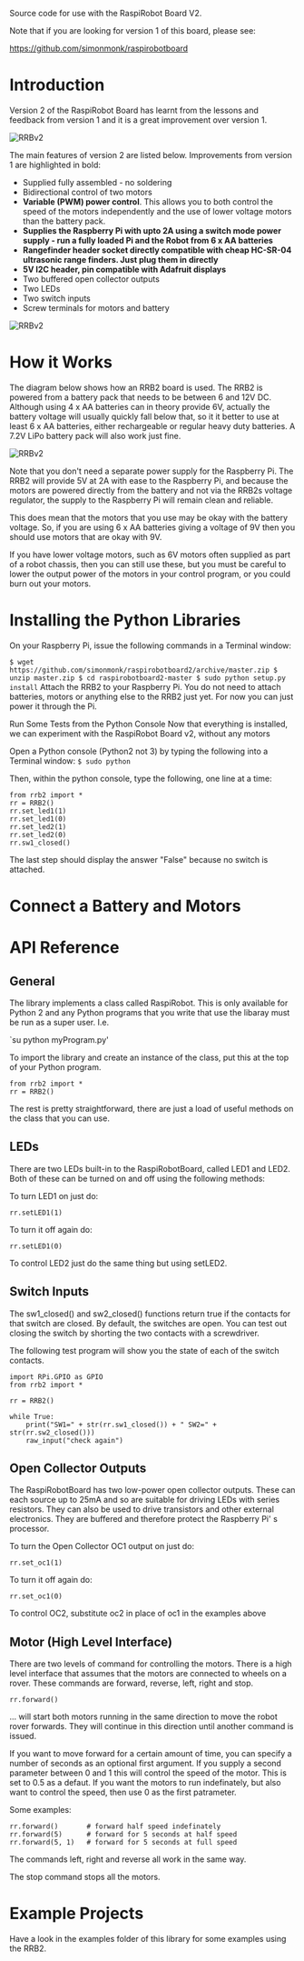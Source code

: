 Source code for use with the RaspiRobot Board V2.

Note that if you are looking for version 1 of this board, please see:

https://github.com/simonmonk/raspirobotboard

# Introduction

Version 2 of the RaspiRobot Board has learnt from the lessons and feedback from version 1 and it is a great improvement over version 1. 

![RRBv2](https://raw.githubusercontent.com/simonmonk/wiki_images/master/rrb_on_chassis_fully%20loaded.JPG)


The main features of version 2 are listed below. Improvements from version 1 are highlighted in bold:
+ Supplied fully assembled - no soldering
+ Bidirectional control of two motors
+ **Variable (PWM) power control**. This allows you to both control the speed of the motors independently and the use of  lower voltage motors than the battery pack. 
+ **Supplies the Raspberry Pi with upto 2A using a switch mode power supply - run a fully loaded Pi and the Robot from 6 x AA batteries**
+ **Rangefinder header socket directly compatible with cheap HC-SR-04 ultrasonic range finders. Just plug them in directly**
+ **5V I2C header, pin compatible with Adafruit displays**
+ Two buffered open collector outputs
+ Two LEDs
+ Two switch inputs
+ Screw terminals for motors and battery
 

![RRBv2](https://raw.githubusercontent.com/simonmonk/wiki_images/master/labelled_rrb2.png)


# How it Works

The diagram below shows how an RRB2 board is used. The RRB2 is powered from a battery pack that needs to be between 6 and 12V DC. Although using 4 x AA batteries can in theory provide 6V, actually the battery voltage will usually quickly fall below that, so it it better to use at least 6 x AA batteries, either rechargeable or regular heavy duty batteries. A 7.2V LiPo battery pack will also work just fine.

![RRBv2](https://raw.githubusercontent.com/simonmonk/wiki_images/master/schematic.png)

Note that you don't need a separate power supply for the Raspberry Pi. The RRB2 will provide 5V at 2A with ease to the Raspberry Pi, and because the motors are powered directly from the battery and not via the RRB2s voltage regulator, the supply to the Raspberry Pi will remain clean and reliable.

This does mean that the motors that you use may be okay with the battery voltage. So, if you are using 6 x AA batteries giving a voltage of 9V then you should use motors that are okay with 9V.

If you have lower voltage motors, such as 6V motors often supplied as part of a robot chassis, then you can still use these, but you must be careful to lower the output power of the motors in your control program, or you could burn out your motors.


# Installing the Python Libraries

On your Raspberry Pi, issue the following commands in a Terminal window:

`
$ wget https://github.com/simonmonk/raspirobotboard2/archive/master.zip
$ unzip master.zip
$ cd raspirobotboard2-master
$ sudo python setup.py install
`
Attach the RRB2 to your Raspberry Pi. You do not need to attach batteries, motors or anything else to the RRB2 just yet. For now you can just power it through the Pi. 

Run Some Tests from the Python Console Now that everything is installed, we can experiment with the RaspiRobot Board v2, without any motors 

Open a Python console (Python2 not 3) by typing the following into a Terminal window:
`$ sudo python`

Then, within the python console, type the following, one line at a time:

```
from rrb2 import *
rr = RRB2()
rr.set_led1(1)
rr.set_led1(0)
rr.set_led2(1)
rr.set_led2(0)
rr.sw1_closed()
```

The last step should display the answer "False" because no switch is attached.



# Connect a Battery and Motors


# API Reference

## General
The library implements a class called RaspiRobot. This is only available for Python 2 and any Python programs that you write that use the libaray must be run as a super user. I.e.

`su python myProgram.py'

To import the library and create an instance of the class, put this at the top of your Python program.

```
from rrb2 import *
rr = RRB2()
```

The rest is pretty straightforward, there are just a load of useful methods on the class that you can use.

## LEDs

There are two LEDs built-in to the RaspiRobotBoard, called LED1 and LED2. Both of these can be turned on and off using the following methods:

To turn LED1 on just do:

`rr.setLED1(1)`

To turn it off again do:

`rr.setLED1(0)`

To control LED2 just do the same thing but using setLED2.

## Switch Inputs

The sw1_closed() and sw2_closed() functions return true if the contacts for that switch are closed. By default, the switches are open. You can test out closing the switch by shorting the two contacts with a screwdriver.

The following test program will show you the state of each of the switch contacts.

```
import RPi.GPIO as GPIO
from rrb2 import *

rr = RRB2()

while True:
    print("SW1=" + str(rr.sw1_closed()) + " SW2=" + str(rr.sw2_closed()))
    raw_input("check again")
```


## Open Collector Outputs

The RaspiRobotBoard has two low-power open collector outputs. These can each source up to 25mA and so are suitable for driving LEDs with series resistors. They can also be used to drive transistors and other external electronics. They are buffered and therefore protect the Raspberry Pi' s processor.

To turn the Open Collector OC1 output on just do:

`rr.set_oc1(1)`

To turn it off again do: 

`rr.set_oc1(0)`

To control OC2, substitute oc2 in place of oc1 in the examples above

## Motor (High Level Interface)

There are two levels of command for controlling the motors. There is a high level interface that assumes that the motors are connected to wheels on a rover. These commands are forward, reverse, left, right and stop.

`rr.forward()`

... will start both motors running in the same direction to move the robot rover forwards. They will continue in this direction until another command is issued.

If you want to move forward for a certain amount of time, you can specify a number of seconds as an optional first argument. If you supply a second parameter between 0 and 1 this will control the speed of the motor. This is set to 0.5 as a defaut. If you want the motors to run indefinately, but also want to control the speed, then use 0 as the first patrameter.

Some examples:

```
rr.forward()       # forward half speed indefinately
rr.forward(5)      # forward for 5 seconds at half speed
rr.forward(5, 1)   # forward for 5 seconds at full speed
```

The commands left, right and reverse all work in the same way.

The stop command stops all the motors.




# Example Projects

Have a look in the examples folder of this library for some examples using the RRB2.
